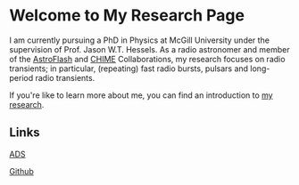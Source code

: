 # Welcome to My Research Page


<!-- ![Coma cluster](./media/Crab_Nebula.jpg "Crab Nebula"){align="left": style="height:150;width:150px"} -->
I am currently pursuing a PhD in Physics at McGill University under the supervision of Prof. Jason W.T. Hessels. As a radio astronomer and member of the [AstroFlash](https://astroflash-frb.github.io/) and [CHIME](https://chime-experiment.ca/en) Collaborations, my research focuses on radio transients; in particular, (repeating) fast radio bursts, pulsars and long-period radio transients. 

If you're like to learn more about me, you can find an introduction to [my research](./reasearch/research_index.md).

<!-- ## Here is an equation

$$ x = \frac{-b \pm \sqrt{b^2 -4ac}}{2a}$$ -->

<!-- ## Here is the Crab Nebula

[![Crab Nebula](./media/Crab_Nebula.jpg "Crab Nebula")](https://en.wikipedia.org/wiki/Crab_Nebula#)
I got this image from [Wikipedia](https://en.wikipedia.org/wiki/Crab_Nebula). -->

## Links

[ADS](https://ui.adsabs.harvard.edu/public-libraries/DMELp5AKSb61ezI9L5Rdhw)

[Github](https://github.com/j-huang05)